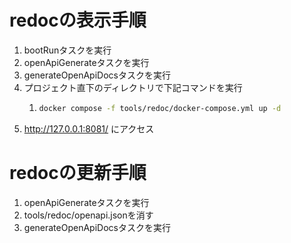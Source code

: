 # redocの表示手順

1. bootRunタスクを実行
2. openApiGenerateタスクを実行
3. generateOpenApiDocsタスクを実行
4. プロジェクト直下のディレクトリで下記コマンドを実行
    1. ```bash
       docker compose -f tools/redoc/docker-compose.yml up -d
       ```
5. http://127.0.0.1:8081/ にアクセス

# redocの更新手順

1. openApiGenerateタスクを実行
2. tools/redoc/openapi.jsonを消す
3. generateOpenApiDocsタスクを実行